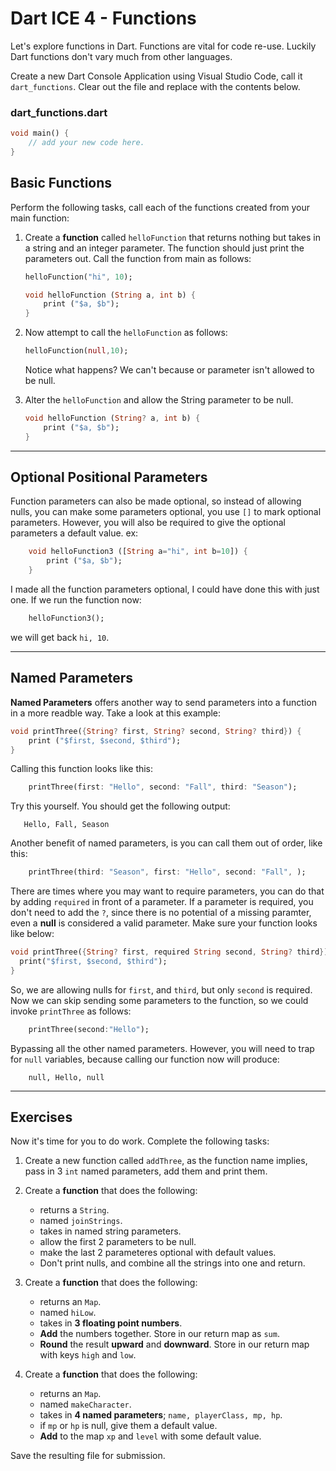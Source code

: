 # Dart ICE 4 - Functions

Let's explore functions in Dart. Functions are vital for code re-use. Luckily Dart functions don't vary much from other languages.

Create a new Dart Console Application using Visual Studio Code, call it `dart_functions`. Clear out the file and replace with the contents below.

### dart_functions.dart
```dart
void main() {
    // add your new code here.
}
```

## Basic Functions ##

Perform the following tasks, call each of the functions created from your main function:

1. Create a __function__ called `helloFunction` that returns nothing but takes in a string and an integer parameter. The function should just print the parameters out. Call the function from main as follows:
    ```dart
    helloFunction("hi", 10);    
    ```
    ```dart
    void helloFunction (String a, int b) {
        print ("$a, $b");
    }
    ```

1. Now attempt to call the `helloFunction` as follows:
    ```dart
    helloFunction(null,10);
    ```
    Notice what happens? We can't because or parameter isn't allowed to be null.

1. Alter the `helloFunction` and allow the String parameter to be null.
    ```dart
    void helloFunction (String? a, int b) {
        print ("$a, $b");
    }
    ```
---

## Optional Positional Parameters ##
Function parameters can also be made optional, so instead of allowing nulls, you can make some parameters optional, you use `[]` to mark optional parameters. However, you will also be required to give the optional parameters a default value. ex:
```dart
    void helloFunction3 ([String a="hi", int b=10]) {
        print ("$a, $b");
    }
``` 
I made all the function parameters optional, I could have done this with just one. If we run the function now:
```dart
    helloFunction3();
```
we will get back `hi, 10`.

---

## Named Parameters ##
__Named Parameters__ offers another way to send parameters into a function in a more readble way. Take a look at this example:
```dart
void printThree({String? first, String? second, String? third}) {
    print ("$first, $second, $third");
}
```
Calling this function looks like this:
```dart
    printThree(first: "Hello", second: "Fall", third: "Season");
```
Try this yourself. You should get the following output:
```
   Hello, Fall, Season 
```
Another benefit of named parameters, is you can call them out of order, like this:
```dart
    printThree(third: "Season", first: "Hello", second: "Fall", );
```
There are times where you may want to require parameters, you can do that by adding `required` in front of a parameter. If a parameter is required, you don't need to add the `?`, since there is no potential of a missing paramter, even a __null__ is considered a valid parameter. Make sure your function looks like below:
```dart
void printThree({String? first, required String second, String? third}) {
  print("$first, $second, $third");
}
```
So, we are allowing nulls for `first`, and `third`, but only `second` is required. Now we can skip sending some parameters to the function, so we could invoke `printThree` as follows:
```dart
    printThree(second:"Hello");
```
Bypassing all the other named parameters. However, you will need to trap for `null` variables, because calling our function now will produce:
```
    null, Hello, null
```

---

## Exercises ##
Now it's time for you to do work. Complete the following tasks:

1. Create a new function called `addThree`, as the function name implies, pass in 3 `int` named parameters, add them and print them.
    

1. Create a __function__ that does the following:
    * returns a `String`.
    * named `joinStrings`. 
    * takes in named string parameters. 
    * allow the first 2 parameters to be null.
    * make the last 2 parameteres optional with default values. 
    * Don't print nulls, and combine all the strings into one and return.


1. Create a __function__ that does the following:
    * returns an `Map`.
    * named `hiLow`.
    * takes in __3 floating point numbers__. 
    * __Add__ the numbers together. Store in our return map as `sum`. 
    * __Round__ the result __upward__ and __downward__. Store in our return map with keys `high` and `low`.
    

1. Create a __function__ that does the following:
    * returns an `Map`.
    * named `makeCharacter`.
    * takes in __4 named parameters__; `name, playerClass, mp, hp`. 
    * if `mp` or `hp` is null, give them a default value.    
    * __Add__ to the map `xp` and `level` with some default value.



Save the resulting file for submission.